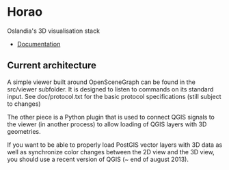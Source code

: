 Horao
=====

Oslandia's 3D visualisation stack

* [Documentation](http://oslandia.github.io/horao/)


Current architecture
--------------------

A simple viewer built around OpenSceneGraph can be found in the src/viewer subfolder.
It is designed to listen to commands on its standard input.
See doc/protocol.txt for the basic protocol specifications (still subject to changes)

The other piece is a Python plugin that is used to connect QGIS signals to the viewer (in another process) to allow loading
of QGIS layers with 3D geometries.

If you want to be able to properly load PostGIS vector layers with 3D data as well as synchronize color changes between the 2D view and the 3D view, you should use a recent version of QGIS (~ end of august 2013).
